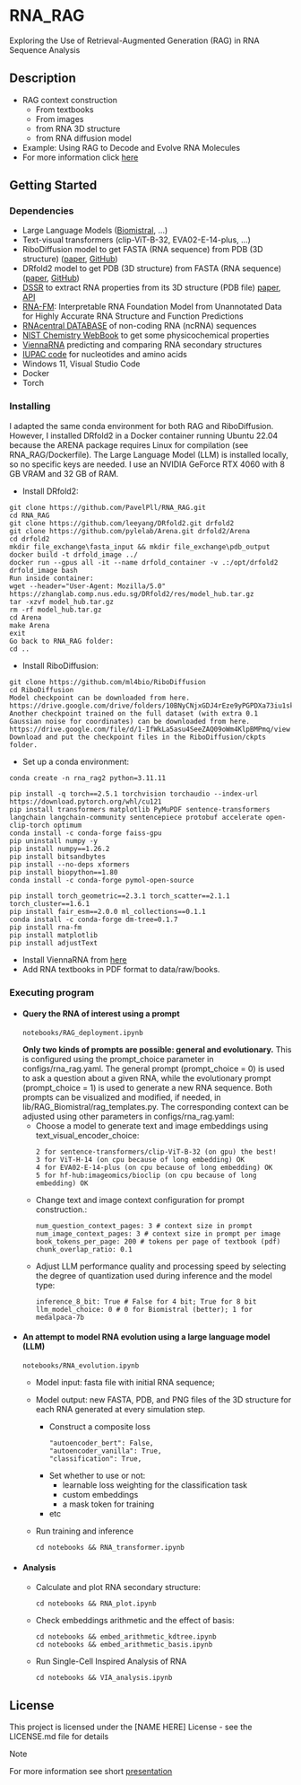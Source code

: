 # RNA_RAG
Exploring the Use of Retrieval-Augmented Generation (RAG) in RNA Sequence Analysis

## Description 
* RAG context construction
    * From textbooks
    * From images
    * from RNA 3D structure
    * from RNA diffusion model
* Example: Using RAG to Decode and Evolve RNA Molecules
* For more information click [here](https://github.com/PavelPll/RNA_RAG/blob/main/docs/rna_rag.pdf)



## Getting Started

### Dependencies
* Large Language Models ([Biomistral](https://arxiv.org/abs/2402.10373), ...)
* Text-visual transformers (clip-ViT-B-32, EVA02-E-14-plus, ...)
* RiboDiffusion model to get FASTA (RNA sequence) from PDB (3D structure) ([paper](https://pmc.ncbi.nlm.nih.gov/articles/PMC11211841/), [GitHub](https://github.com/ml4bio/RiboDiffusion))
* DRfold2 model to get PDB (3D structure) from FASTA (RNA sequence) ([paper](https://www.biorxiv.org/content/10.1101/2025.03.05.641632v1), [GitHub](https://github.com/leeyang/DRfold2.git))
* [DSSR](http://skmatic.x3dna.org/) to extract RNA properties from its 3D structure (PDB file) [paper](https://academic.oup.com/nar/article/48/13/e74/5842193?login=false), [API](http://skmatic.x3dna.org/api)
* [RNA-FM](https://huggingface.co/multimolecule/rnafm): Interpretable RNA Foundation Model from Unannotated Data for Highly Accurate RNA Structure and Function Predictions
* [RNAcentral DATABASE](https://rnacentral.org) of non-coding RNA (ncRNA) sequences
* [NIST Chemistry WebBook](https://webbook.nist.gov/chemistry/) to get some physicochemical properties
* [ViennaRNA](https://www.tbi.univie.ac.at/RNA/ViennaRNA/doc/html) predicting and comparing RNA secondary structures
* [IUPAC code](https://www.bioinformatics.org/sms/iupac.html) for nucleotides and amino acids
* Windows 11, Visual Studio Code
* Docker
* Torch

### Installing

I adapted the same conda environment for both RAG and RiboDiffusion. However, I installed DRfold2 in a Docker container running Ubuntu 22.04 because the ARENA package requires Linux for compilation (see RNA_RAG/Dockerfile). The Large Language Model (LLM) is installed locally, so no specific keys are needed. I use an NVIDIA GeForce RTX 4060 with 8 GB VRAM and 32 GB of RAM.
* Install DRfold2:
```
git clone https://github.com/PavelPll/RNA_RAG.git
cd RNA_RAG
git clone https://github.com/leeyang/DRfold2.git drfold2
git clone https://github.com/pylelab/Arena.git drfold2/Arena
cd drfold2
mkdir file_exchange\fasta_input && mkdir file_exchange\pdb_output
docker build -t drfold_image ../
docker run --gpus all -it --name drfold_container -v .:/opt/drfold2 drfold_image bash
Run inside container:
wget --header="User-Agent: Mozilla/5.0" https://zhanglab.comp.nus.edu.sg/DRfold2/res/model_hub.tar.gz
tar -xzvf model_hub.tar.gz
rm -rf model_hub.tar.gz
cd Arena
make Arena
exit
Go back to RNA_RAG folder:
cd ..
```

* Install RiboDiffusion:
```
git clone https://github.com/ml4bio/RiboDiffusion
cd RiboDiffusion
Model checkpoint can be downloaded from here. 
https://drive.google.com/drive/folders/10BNyCNjxGDJ4rEze9yPGPDXa73iu1skx
Another checkpoint trained on the full dataset (with extra 0.1 Gaussian noise for coordinates) can be downloaded from here.
https://drive.google.com/file/d/1-IfWkLa5asu4SeeZAQ09oWm4KlpBMPmq/view
Download and put the checkpoint files in the RiboDiffusion/ckpts folder.
```
* Set up a conda environment:
```
conda create -n rna_rag2 python=3.11.11

pip install -q torch==2.5.1 torchvision torchaudio --index-url https://download.pytorch.org/whl/cu121
pip install transformers matplotlib PyMuPDF sentence-transformers langchain langchain-community sentencepiece protobuf accelerate open-clip-torch optimum
conda install -c conda-forge faiss-gpu
pip uninstall numpy -y
pip install numpy==1.26.2
pip install bitsandbytes
pip install --no-deps xformers
pip install biopython==1.80
conda install -c conda-forge pymol-open-source

pip install torch_geometric==2.3.1 torch_scatter==2.1.1 torch_cluster==1.6.1
pip install fair_esm==2.0.0 ml_collections==0.1.1
conda install -c conda-forge dm-tree=0.1.7
pip install rna-fm
pip install matplotlib
pip install adjustText
```
* Install ViennaRNA from [here](https://www.tbi.univie.ac.at/RNA/ViennaRNA/doc/html/install.html)
* Add RNA textbooks in PDF format to data/raw/books.

### Executing program

* #### Query the RNA of interest using a prompt
     ```
     notebooks/RAG_deployment.ipynb
     ```
     **Only two kinds of prompts are possible: general and evolutionary.** This is configured using the prompt_choice parameter in configs/rna_rag.yaml. The general prompt (prompt_choice = 0) is used to ask a question about a given RNA, while the evolutionary prompt (prompt_choice = 1) is used to generate a new RNA sequence. Both prompts can be visualized and modified, if needed, in lib/RAG_Biomistral/rag_templates.py. The corresponding context can be adjusted using other parameters in configs/rna_rag.yaml:
    * Choose a model to generate text and image embeddings using text_visual_encoder_choice:
         ```
         2 for sentence-transformers/clip-ViT-B-32 (on gpu) the best!
         3 for ViT-H-14 (on cpu because of long embedding) OK                  
         4 for EVA02-E-14-plus (on cpu because of long embedding) OK                      
         5 for hf-hub:imageomics/bioclip (on cpu because of long embedding) OK
         ```
    * Change text and image context configuration for prompt construction.:
        ```
        num_question_context_pages: 3 # context size in prompt
        num_image_context_pages: 3 # context size in prompt per image
        book_tokens_per_page: 200 # tokens per page of textbook (pdf)
        chunk_overlap_ratio: 0.1  
        ```
    * Adjust LLM performance quality and processing speed by selecting the degree of quantization used during inference and the model type:
        ```
        inference_8_bit: True # False for 4 bit; True for 8 bit
        llm_model_choice: 0 # 0 for Biomistral (better); 1 for medalpaca-7b
        ```
* #### An attempt to model RNA evolution using a large language model (LLM)
     ```
     notebooks/RNA_evolution.ipynb
     ```
    * Model input: fasta file with initial RNA sequence;
    * Model output: new FASTA, PDB, and PNG files of the 3D structure for each RNA generated at every simulation step.
      
        * Construct a composite loss
            ```
            "autoencoder_bert": False,
            "autoencoder_vanilla": True,
            "classification": True,
            ```
        *  Set whether to use or not:
            * learnable loss weighting for the classification task
            * custom embeddings  
            * a mask token for training
        * etc
    * Run training and inference
        ```
        cd notebooks && RNA_transformer.ipynb
        ```
* #### Analysis
    * Calculate and plot RNA secondary structure:
        ```
        cd notebooks && RNA_plot.ipynb
        ```
    * Check embeddings arithmetic and the effect of basis:
        ```
        cd notebooks && embed_arithmetic_kdtree.ipynb
        cd notebooks && embed_arithmetic_basis.ipynb
        ```
    * Run Single-Cell Inspired Analysis of RNA
        ```
        cd notebooks && VIA_analysis.ipynb
        ```

## License
This project is licensed under the [NAME HERE] License - see the LICENSE.md file for details



> [!NOTE]
> For more information see short [presentation](https://github.com/PavelPll/RNA_transformer/blob/main/docs/RNA_transformer.pdf)


